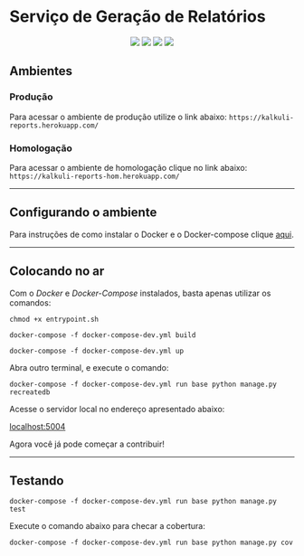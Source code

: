 # Serviço de Geração de Relatórios   

<div style="text-align: center"> 

<a href="https://travis-ci.com/Kalkuli/2018.2-Kalkuli_Reports"><img src="https://travis-ci.org/Kalkuli/2018.2-Kalkuli_Reports.svg?branch=master" /></a>
<a href="https://codeclimate.com/github/Kalkuli/2018.2-Kalkuli_Reports/test_coverage"><img src="https://api.codeclimate.com/v1/badges/1f500530c8778423167f/test_coverage" /></a>
<a href="https://codeclimate.com/github/Kalkuli/2018.2-Kalkuli_Reports/maintainability"><img src="https://api.codeclimate.com/v1/badges/1f500530c8778423167f/maintainability" /></a>
<a href="https://opensource.org/licenses/GPL-3.0"><img src="https://img.shields.io/badge/license-GPL-%235DA8C1.svg"/></a>

 </div> 


## Ambientes

### Produção
Para acessar o ambiente de produção utilize o link abaixo: 
```https://kalkuli-reports.herokuapp.com/```

### Homologação
Para acessar o ambiente de homologação clique no link abaixo:
```https://kalkuli-reports-hom.herokuapp.com/```


***   

## Configurando o ambiente
Para instruções de como instalar o Docker e o Docker-compose clique [aqui](https://github.com/Kalkuli/2018.2-Kalkuli_Front-End/blob/master/README.md).

***   

## Colocando no ar
Com o _Docker_ e _Docker-Compose_ instalados, basta apenas utilizar os comandos:

```
chmod +x entrypoint.sh

docker-compose -f docker-compose-dev.yml build

docker-compose -f docker-compose-dev.yml up
```

Abra outro terminal, e execute o comando:


```
docker-compose -f docker-compose-dev.yml run base python manage.py recreatedb
```

Acesse o servidor local no endereço apresentado abaixo:


[localhost:5004](http://localhost:5004/)    

Agora você já pode começar a contribuir!

***   

## Testando

```
docker-compose -f docker-compose-dev.yml run base python manage.py test
```  

Execute o comando abaixo para checar a cobertura:   

```
docker-compose -f docker-compose-dev.yml run base python manage.py cov   
```